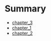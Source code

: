 # Summary

- [chapter_3](./chapter_3.md)
- [chapter_1](./chapter_1.md)
- [chapter_2](./chapter_2.md)
